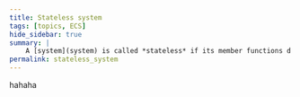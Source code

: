 ```yaml
---
title: Stateless system
tags: [topics, ECS] 
hide_sidebar: true
summary: |
    A [system](system) is called *stateless* if its member functions d does not ww class with one or more [systematic functions](systematic_function) as members that taken together solve some high-level problem  made members of a class with a name grouped under a name that describes their behaviour. that solve a  whose existence does not   
permalink: stateless_system
---
```


hahaha
